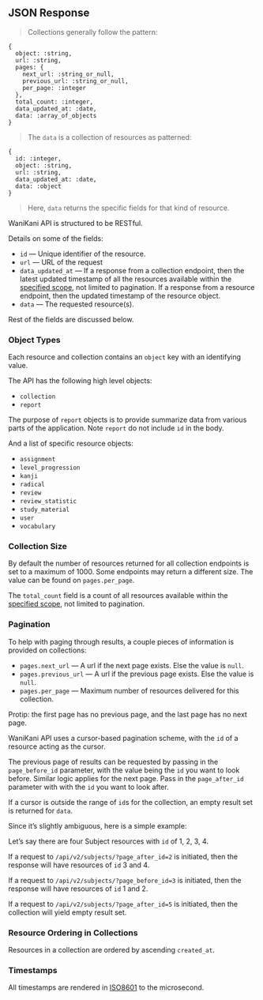 ## JSON Response

> Collections generally follow the pattern:

```
{
  object: :string,
  url: :string,
  pages: {
    next_url: :string_or_null,
    previous_url: :string_or_null,
    per_page: :integer
  },
  total_count: :integer,
  data_updated_at: :date,
  data: :array_of_objects
}
```

> The `data` is a collection of resources as patterned:

```
{
  id: :integer,
  object: :string,
  url: :string,
  data_updated_at: :date,
  data: :object
}
```

> Here, `data` returns the specific fields for that kind of resource.

WaniKani API is structured to be RESTful.

Details on some of the fields:

* `id` — Unique identifier of the resource.
* `url` — URL of the request
* `data_updated_at` — If a response from a collection endpoint, then the latest updated timestamp of all the resources available within the [specified scope](#filters), not limited to pagination. If a response from a resource endpoint, then the updated timestamp of the resource object.
* `data` — The requested resource(s).

Rest of the fields are discussed below.

### Object Types

Each resource and collection contains an `object` key with an identifying value.

The API has the following high level objects:

* `collection`
* `report`

The purpose of `report` objects is to provide summarize data from various parts of the application. Note `report` do not include `id` in the body.

And a list of specific resource objects:

* `assignment`
* `level_progression`
* `kanji`
* `radical`
* `review`
* `review_statistic`
* `study_material`
* `user`
* `vocabulary`

### Collection Size

By default the number of resources returned for all collection endpoints is set to a maximum of 1000. Some endpoints may return a different size. The value can be found on `pages.per_page`.

The `total_count` field is a count of all resources available within the [specified scope](#filters), not limited to pagination.

### Pagination

To help with paging through results, a couple pieces of information is provided on collections:

* `pages.next_url` — A url if the next page exists. Else the value is `null`.
* `pages.previous_url` — A url if the previous page exists. Else the value is `null`.
* `pages.per_page` — Maximum number of resources delivered for this collection.

<aside class="notice">
Protip: the first page has no previous page, and the last page has no next page.
</aside>

WaniKani API uses a cursor-based pagination scheme, with the `id` of a resource acting as the cursor.

The previous page of results can be requested by passing in the `page_before_id` parameter, with the value being the `id` you want to look before. Similar logic applies for the next page. Pass in the `page_after_id` parameter with with the `id` you want to look after.

If a cursor is outside the range of `id`s for the collection, an empty result set is returned for `data`.

Since it’s slightly ambiguous, here is a simple example:

Let’s say there are four Subject resources with `id` of 1, 2, 3, 4.

If a request to `/api/v2/subjects/?page_after_id=2` is initiated, then the response will have resources of `id` 3 and 4.

If a request to `/api/v2/subjects/?page_before_id=3` is initiated, then the response will have resources of `id` 1 and 2.

If a request to `/api/v2/subjects/?page_after_id=5` is initiated, then the collection will yield empty result set.

### Resource Ordering in Collections

Resources in a collection are ordered by ascending `created_at`.

### Timestamps

All timestamps are rendered in [ISO8601](https://xkcd.com/1179/) to the microsecond.
